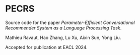 # PECRS
Source code for the paper *Parameter-Efficient Conversational Recommender System as a Language Processing Task*.

Mathieu Ravaut, Hao Zhang, Lu Xu, Aixin Sun, Yong Liu.

Accepted for publication at EACL 2024. 




